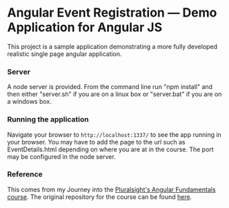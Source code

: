 # Angular Event Registration — Demo Application for Angular JS

This project is a sample application demonstrating a more fully developed realistic single page
angular application.

### Server

A node server is provided. From the command line run "npm install" and then either "server.sh" if you are on a linux box or "server.bat" if you are on a windows box.

### Running the application

Navigate your browser to `http://localhost:1337/` to see the app running in your browser. You may have to add the page to the url such as EventDetails.html depending on where you are at in the course. The port may be configured in the node server.

### Reference

This comes from my Journey into the [Pluralsight's Angular Fundamentals course](https://app.pluralsight.com/library/courses/angularjs-fundamentals). The original repository for the course can be found [here](https://github.com/joeeames/AngularFundamentalsFiles).